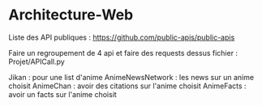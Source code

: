 # Architecture-Web

Liste des API publiques :
https://github.com/public-apis/public-apis

Faire un regroupement de 4 api et faire des requests dessus
fichier : Projet/APICall.py


Jikan : pour une list d'anime
AnimeNewsNetwork : les news sur un anime choisit
AnimeChan : avoir des citations sur l'anime choisit
AnimeFacts : avoir un facts sur l'anime choisit